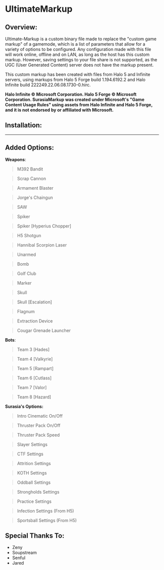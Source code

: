 # UltimateMarkup
## Overview:
Ultimate-Markup is a custom binary file made to replace the "custom game markup" of a gamemode, which is a list of parameters that allow for a variety of options to be configured. Any configuration made with this file will work online, offline and on LAN, as long as the host has this custom markup. However, saving settings to your file share is not supported, as the UGC (User Generated Content) server does not have the markup present.

This custom markup has been created with files from Halo 5 and Infinite servers, using markups from Halo 5 Forge build 1.194.6192.2 and Halo Infinite build 222249.22.06.08.1730-0.hirc.

**Halo Infinite © Microsoft Corporation. Halo 5 Forge © Microsoft Corporation. SurasiaMarkup was created under Microsoft's "Game Content Usage Rules" using assets from Halo Infinite and Halo 5 Forge, and it is not endorsed by or affiliated with Microsoft.**

## Installation:
------------



## Added Options:
**Weapons**:
 > M392 Bandit

 > Scrap Cannon

 > Armament Blaster

 > Jorge's Chaingun

 > SAW

 > Spiker

 > Spiker [Hyperius Chopper]

 > H5 Shotgun

 > Hannibal Scorpion Laser

 > Unarmed

 > Bomb

 > Golf Club

 > Marker

 > Skull

 > Skull [Escalation]

 > Flagnum

 > Extraction Device

 > Cougar Grenade Launcher

**Bots**:
 > Team 3 [Hades]
 
 > Team 4 [Valkyrie] 

 > Team 5 [Rampart] 

 > Team 6 [Cutlass]

 > Team 7 [Valor] 

 > Team 8 [Hazard] 

**Surasia's Options:**
 > Intro Cinematic On/Off
 
 > Thruster Pack On/Off

 > Thruster Pack Speed

 > Slayer Settings

 > CTF Settings

 > Attrition Settings

 > KOTH Settings

 > Oddball Settings

 > Strongholds Settings

 > Practice Settings

 > Infection Settings (From H5)

 > Sportsball Settings (From H5)

## Special Thanks To:
- Zeny
- Soupstream
- Senful
- Jared
